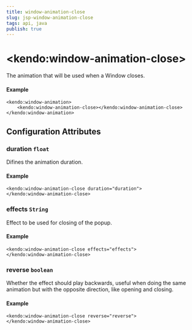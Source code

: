 ```yaml
---
title: window-animation-close
slug: jsp-window-animation-close
tags: api, java
publish: true
---
```


# \<kendo:window-animation-close\>

The animation that will be used when a Window closes.

#### Example
    <kendo:window-animation>
        <kendo:window-animation-close></kendo:window-animation-close>
    </kendo:window-animation>

## Configuration Attributes

### duration `float`

Difines the animation duration.

#### Example
    <kendo:window-animation-close duration="duration">
    </kendo:window-animation-close>

### effects `String`

Effect to be used for closing of the popup.

#### Example
    <kendo:window-animation-close effects="effects">
    </kendo:window-animation-close>

### reverse `boolean`

Whether the effect should play backwards, useful when doing the same animation but with the opposite direction, like opening and closing.

#### Example
    <kendo:window-animation-close reverse="reverse">
    </kendo:window-animation-close>

